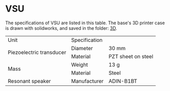 # VSU
The specifications of VSU are listed in this table. The base's 3D printer case is drawn with solidworks, and saved in the folder: [3D](./3D).
<table>
    <tr>
        <td >Unit</td> 
        <td colspan="3">Specification</td> 
   </tr>
   <tr>
     <td rowspan="2">Piezoelectric transducer</td>
     <td>Diameter</td>
     <td>30 mm</td>
  </tr>    
  <tr>
    <td>Material</td>
     <td>PZT sheet on steel</td>
  </tr>
  <tr>
    <td rowspan="2">Mass</td>
     <td>Weight</td>
     <td>13 g</td>
  </tr>
 <tr>
     <td>Material</td>
     <td>Steel</td>
  </tr>
  <tr>
  <td>Resonant speaker</td>
    <td>Manufacturer</td>
    <td>ADIN-B1BT</td>
  </tr>  
  </table>